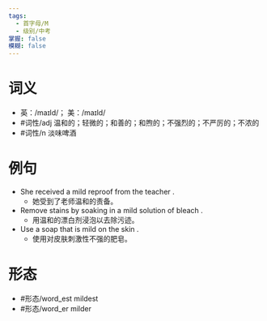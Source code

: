 ```yaml
---
tags:
  - 首字母/M
  - 级别/中考
掌握: false
模糊: false
---
```

# 词义
- 英：/maɪld/； 美：/maɪld/
- #词性/adj  温和的；轻微的；和善的；和煦的；不强烈的；不严厉的；不浓的
- #词性/n  淡味啤酒
# 例句
- She received a mild reproof from the teacher .
	- 她受到了老师温和的责备。
- Remove stains by soaking in a mild solution of bleach .
	- 用温和的漂白剂浸泡以去除污迹。
- Use a soap that is mild on the skin .
	- 使用对皮肤刺激性不强的肥皂。
# 形态
- #形态/word_est mildest
- #形态/word_er milder
